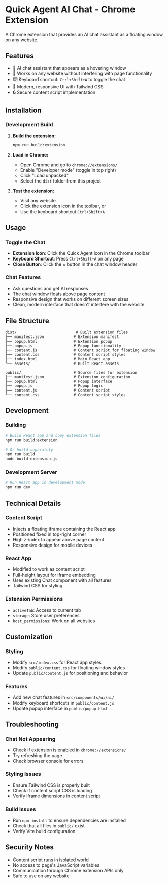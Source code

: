 # Quick Agent AI Chat - Chrome Extension

A Chrome extension that provides an AI chat assistant as a floating window on any website.

## Features

- 🤖 AI chat assistant that appears as a hovering window
- 🎯 Works on any website without interfering with page functionality
- ⌨️ Keyboard shortcut: `Ctrl+Shift+A` to toggle the chat
- 🎨 Modern, responsive UI with Tailwind CSS
- 🔒 Secure content script implementation

## Installation

### Development Build

1. **Build the extension:**
   ```bash
   npm run build:extension
   ```

2. **Load in Chrome:**
   - Open Chrome and go to `chrome://extensions/`
   - Enable "Developer mode" (toggle in top right)
   - Click "Load unpacked"
   - Select the `dist` folder from this project

3. **Test the extension:**
   - Visit any website
   - Click the extension icon in the toolbar, or
   - Use the keyboard shortcut `Ctrl+Shift+A`

## Usage

### Toggle the Chat
- **Extension Icon**: Click the Quick Agent icon in the Chrome toolbar
- **Keyboard Shortcut**: Press `Ctrl+Shift+A` on any page
- **Close Button**: Click the × button in the chat window header

### Chat Features
- Ask questions and get AI responses
- The chat window floats above page content
- Responsive design that works on different screen sizes
- Clean, modern interface that doesn't interfere with the website

## File Structure

```
dist/                          # Built extension files
├── manifest.json             # Extension manifest
├── popup.html                # Extension popup
├── popup.js                  # Popup functionality
├── content.js                # Content script for floating window
├── content.css               # Content script styles
├── index.html                # Main React app
└── assets/                   # Built React assets

public/                       # Source files for extension
├── manifest.json             # Extension configuration
├── popup.html                # Popup interface
├── popup.js                  # Popup logic
├── content.js                # Content script
└── content.css               # Content script styles
```

## Development

### Building
```bash
# Build React app and copy extension files
npm run build:extension

# Or build separately
npm run build
node build-extension.js
```

### Development Server
```bash
# Run React app in development mode
npm run dev
```

## Technical Details

### Content Script
- Injects a floating iframe containing the React app
- Positioned fixed in top-right corner
- High z-index to appear above page content
- Responsive design for mobile devices

### React App
- Modified to work as content script
- Full-height layout for iframe embedding
- Uses existing Chat component with all features
- Tailwind CSS for styling

### Extension Permissions
- `activeTab`: Access to current tab
- `storage`: Store user preferences
- `host_permissions`: Work on all websites

## Customization

### Styling
- Modify `src/index.css` for React app styles
- Modify `public/content.css` for floating window styles
- Update `public/content.js` for positioning and behavior

### Features
- Add new chat features in `src/components/ui/ai/`
- Modify keyboard shortcuts in `public/content.js`
- Update popup interface in `public/popup.html`

## Troubleshooting

### Chat Not Appearing
- Check if extension is enabled in `chrome://extensions/`
- Try refreshing the page
- Check browser console for errors

### Styling Issues
- Ensure Tailwind CSS is properly built
- Check if content script CSS is loading
- Verify iframe dimensions in content script

### Build Issues
- Run `npm install` to ensure dependencies are installed
- Check that all files in `public/` exist
- Verify Vite build configuration

## Security Notes

- Content script runs in isolated world
- No access to page's JavaScript variables
- Communication through Chrome extension APIs only
- Safe to use on any website
